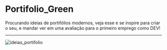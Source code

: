 # Portifolio_Green
Procurando ideias de portifólios modernos, veja esse e se inspire para criar o seu, e mandar ver em uma avaliação para o primeiro emprego como DEV!
<br>
<hr>

![ideias_portifolio](https://github.com/Gabriel-Felipe-de-Oliveira-Rateiro/Portifolio_Green/assets/128437499/be522512-08d2-4655-83a0-c3dd174349dc)
